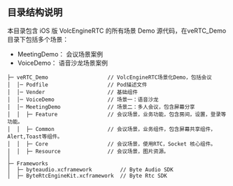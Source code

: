 ## 目录结构说明

本目录包含 iOS 版 VolcEngineRTC 的所有场景 Demo 源代码，在veRTC_Demo目录下包括多个场景：
- MeetingDemo： 会议场景案例
- VoiceDemo： 语音沙龙场景案例

```
├─ veRTC_Demo                   // VolcEngineRTC场景化Demo，包括会议
│  │─ Podfile                   // Pod描述文件
│  │─ Vender                    // 基础组件
│  │─ VoiceDemo                 // 场景一：语音沙龙
│  │─ MeetingDemo               // 场景二：多人会议，包含屏幕分享
│  │  ├─ Feature                // 会议场景，业务功能，包含房间，设置，登录等功能。
│  │  ├─ Common                 // 会议场景，业务组件，包含屏幕共享组件，Alert,Toast等组件。
│  │  ├─ Core                   // 会议场景，使用RTC，Socket 核心组件。
│  │  ├─ Resource               // 会议场景，图片资源。
│  
├─ Frameworks 
│  ├─ byteaudio.xcframework         // Byte Audio SDK 
│  ├─ ByteRtcEngineKit.xcframework  // Byte Rtc SDK

```
